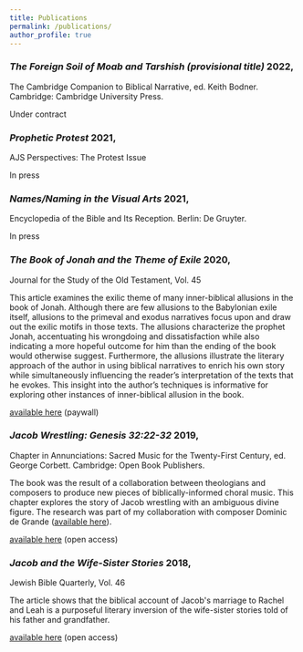 ```yaml
---
title: Publications
permalink: /publications/
author_profile: true
---
```


### *The Foreign Soil of Moab and Tarshish (provisional title)* 2022,
The Cambridge Companion to Biblical Narrative, ed. Keith Bodner. Cambridge: Cambridge University Press.

Under contract



### *Prophetic Protest* 2021,
AJS Perspectives: The Protest Issue

In press



### *Names/Naming in the Visual Arts* 2021,
Encyclopedia of the Bible and Its Reception. Berlin: De Gruyter.

In press



### *The Book of Jonah and the Theme of Exile* 2020, 
Journal for the Study of the Old Testament, Vol. 45

This article examines the exilic theme of many inner-biblical allusions in the book of Jonah. Although there are few allusions to the Babylonian exile itself, allusions to the primeval and exodus narratives focus upon and draw out the exilic motifs in those texts. The allusions characterize the prophet Jonah, accentuating his wrongdoing and dissatisfaction while also indicating a more hopeful outcome for him than the ending of the book would otherwise suggest. Furthermore, the allusions illustrate the literary approach of the author in using biblical narratives to enrich his own story while simultaneously influencing the reader’s interpretation of the texts that he evokes. This insight into the author’s techniques is informative for exploring other instances of inner-biblical allusion in the book.

[available here](https://doi.org/10.1177/0309089219864607)
(paywall)



### *Jacob Wrestling: Genesis 32:22-32* 2019, 
Chapter in Annunciations: Sacred Music for the Twenty-First Century, ed. George Corbett. Cambridge: Open Book Publishers.

The book was the result of a collaboration between theologians and composers to produce new pieces of biblically-informed choral music. This chapter explores the story of Jacob wrestling with an ambiguous divine figure. The research was part of my collaboration with composer Dominic de Grande ([available here](http://www.dominicdegrande.com/)).

[available here](https://www.openbookpublishers.com/product/994)
(open access)



### *Jacob and the Wife-Sister Stories* 2018, 
Jewish Bible Quarterly, Vol. 46

The article shows that the biblical account of Jacob's marriage to Rachel and Leah is a purposeful literary inversion of the wife-sister stories told of his father and grandfather.

[available here](https://jbqnew.jewishbible.org/assets/Uploads/464/jbq_464_kelseyjacob.pdf)
(open access)
